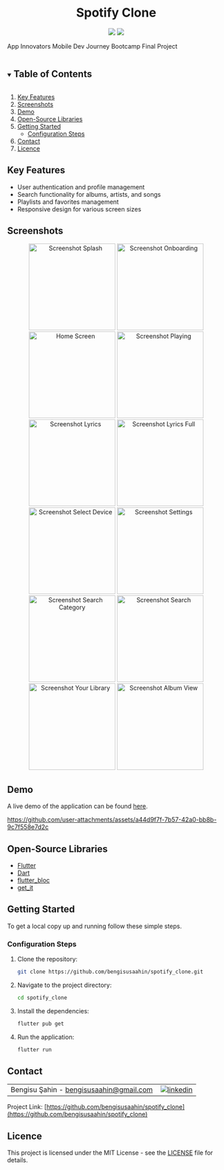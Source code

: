 <h1 align="center">
Spotify Clone 
</h1>

<p align="center">
  <img src="https://img.shields.io/badge/-Flutter-02569B?style=flat&logo=flutter&logoColor=white">
  <img src="https://img.shields.io/badge/Dart-0175C2?style=flat&logo=dart&logoColor=white">
</p>

 App Innovators Mobile Dev Journey Bootcamp Final Project

<!-- TABLE OF CONTENTS -->
<details open="open">
  <summary><h2 style="display: inline-block">Table of Contents</h2></summary>
  <ol>
    <li>
      <a href="#key-features">Key Features</a>
    </li>
    <li><a href="#screenshots">Screenshots</a></li>
    <li><a href="#demo">Demo</a></li>
    <li><a href="#open-source-libraries">Open-Source Libraries</a></li>
    <li>
      <a href="#getting-started">Getting Started</a>
      <ul>
        <li><a href="#configuration-steps">Configuration Steps</a></li>
      </ul>
    </li>
    <li><a href="#contact">Contact</a></li>
    <li><a href="#licence">Licence</a></li>
  </ol>
</details>

<!-- KEY FEATURES -->
## Key Features
* User authentication and profile management
* Search functionality for albums, artists, and songs
* Playlists and favorites management
* Responsive design for various screen sizes

## Screenshots
<p align="center">
  <img src="https://github.com/user-attachments/assets/eb35ce4e-a764-4bca-b0c1-aa2535944ad4" width="200" alt="Screenshot Splash">
  <img src="https://github.com/user-attachments/assets/1e3be230-803f-4bff-8f48-961ad215513f" width="200" alt="Screenshot Onboarding">
  <img src="https://github.com/user-attachments/assets/ddb12ca9-2b10-4b1b-acb0-497d204ef95d" width="200" alt="Home Screen">
  <img src="https://github.com/user-attachments/assets/c36ca292-37f0-42f9-b73b-d1690a8b1da4" width="200" alt="Screenshot Playing">
  <img src="https://github.com/user-attachments/assets/47acf068-d6d1-48ec-9b98-749cd8b0b55c" width="200" alt="Screenshot Lyrics">
  <img src="https://github.com/user-attachments/assets/d9898e38-7115-4474-bc18-b4b8f9960a4e" width="200" alt="Screenshot Lyrics Full">
  <img src="https://github.com/user-attachments/assets/b251cccc-1d3c-4644-a184-32d10e2009b9" width="200" alt="Screenshot Select Device">
  <img src="https://github.com/user-attachments/assets/0a61c28c-fa7f-438b-84d3-1a8be53e6f16" width="200" alt="Screenshot Settings">
  <img src="https://github.com/user-attachments/assets/9d797657-5c84-4f05-a992-dd60f582487b" width="200" alt="Screenshot Search Category">
  <img src="https://github.com/user-attachments/assets/c1d423d7-35fe-4a99-b98d-0abb5ed2129b" width="200" alt="Screenshot Search">
  <img src="https://github.com/user-attachments/assets/8936c55a-3244-428e-a617-675cff38721f" width="200" alt="Screenshot Your Library">
  <img src="https://github.com/user-attachments/assets/9f03d279-284e-408d-80ce-a8880ccc8c6f" width="200" alt="Screenshot Album View">
</p>

## Demo
A live demo of the application can be found [here](https://github.com/user-attachments/assets/a44d9f7f-7b57-42a0-bb8b-9c7f558e7d2c).

https://github.com/user-attachments/assets/a44d9f7f-7b57-42a0-bb8b-9c7f558e7d2c

## Open-Source Libraries
* [Flutter](https://flutter.dev/)
* [Dart](https://dart.dev/)
* [flutter_bloc](https://pub.dev/packages/flutter_bloc)
* [get_it](https://pub.dev/packages/get_it)

## Getting Started

To get a local copy up and running follow these simple steps.

### Configuration Steps
1. Clone the repository:
   ```bash
   git clone https://github.com/bengisusaahin/spotify_clone.git
   ```
2. Navigate to the project directory:
   ```bash
   cd spotify_clone
   ```
3. Install the dependencies:
   ```bash
   flutter pub get
   ```
4. Run the application:
   ```bash
   flutter run
   ```

## Contact
<table style="border-collapse: collapse; width: 100%;">
  <tr>
    <td style="padding-right: 10px;">Bengisu Şahin - <a href="mailto:bengisusaahin@gmail.com">bengisusaahin@gmail.com</a></td>
    <td>
      <a href="https://www.linkedin.com/in/bengisu-sahin/" target="_blank">
        <img src="https://img.shields.io/badge/linkedin-%231E77B5.svg?&style=for-the-badge&logo=linkedin&logoColor=white" alt="linkedin" style="vertical-align: middle;" />
      </a>
    </td>
  </tr>
</table>

Project Link: [https://github.com/bengisusaahin/spotify_clone](https://github.com/bengisusaahin/spotify_clone)

## Licence
This project is licensed under the MIT License - see the [LICENSE](LICENSE) file for details.

<!-- MARKDOWN LINKS & IMAGES -->
<!-- [linkedin-shield]: https://img.shields.io/badge/linkedin-%231E77B5.svg?&style=for-the-badge&logo=linkedin&logoColor=white alt=linkedin style="margin-bottom: 5px;"
[linkedin-url]: https://www.linkedin.com/in/bengisu-sahin/--!>
